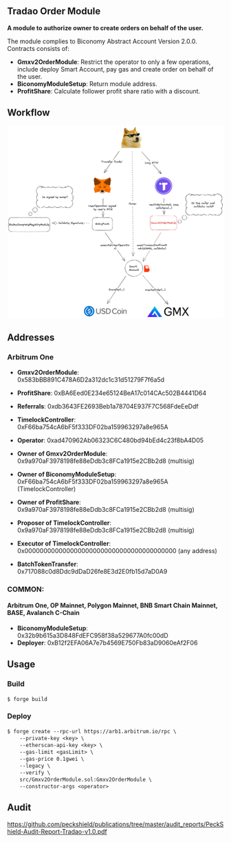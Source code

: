 ## Tradao Order Module

**A module to authorize owner to create orders on behalf of the user.**

The module complies to Biconomy Abstract Account Version 2.0.0. Contracts consists of:

-   **Gmxv2OrderModule**: Restrict the operator to only a few operations, include deploy Smart Account, pay gas and create order on behalf of the user.
-   **BiconomyModuleSetup**: Return module address.
-   **ProfitShare**: Calculate follower profit share ratio with a discount.

## Workflow

![Alt text](./doc/workflow.png?raw=true "Workflow")

## Addresses

### Arbitrum One

-   **Gmxv2OrderModule**: 0x583bBB891C478A6D2a312dc1c31d51279F7f6a5d
-   **ProfitShare**: 0xBA6Eed0E234e65124BeA17c014CAc502B4441D64
-   **Referrals**: 0xdb3643FE2693Beb1a78704E937F7C568FdeEeDdf
-   **TimelockController**: 0xF66ba754cA6bF5f333DF02ba159963297a8e965A

-   **Operator**: 0xad470962Ab06323C6C480bd94bEd4c23f8bA4D05
-   **Owner of Gmxv2OrderModule**: 0x9a970aF3978198fe88eDdb3c8FCa1915e2CBb2d8 (multisig)
-   **Owner of BiconomyModuleSetup**: 0xF66ba754cA6bF5f333DF02ba159963297a8e965A (TimelockController)
-   **Owner of ProfitShare**: 0x9a970aF3978198fe88eDdb3c8FCa1915e2CBb2d8 (multisig)
-   **Proposer of TimelockController**: 0x9a970aF3978198fe88eDdb3c8FCa1915e2CBb2d8 (multisig)
-   **Executor of TimelockController**: 0x0000000000000000000000000000000000000000 (any address)

-   **BatchTokenTransfer**: 0x717088c0d8Ddc9dDaD26fe8E3d2E0fb15d7aD0A9

### COMMON: 

#### Arbitrum One, OP Mainnet, Polygon Mainnet, BNB Smart Chain Mainnet, BASE, Avalanch C-Chain

-   **BiconomyModuleSetup**: 0x32b9b615a3D848FdEFC958f38a529677A0fc00dD
-   **Deployer**: 0xB12f2EFA06A7e7b4569E750Fb83aD9060eAf2F06

## Usage

### Build

```shell
$ forge build
```

### Deploy

```shell
$ forge create --rpc-url https://arb1.arbitrum.io/rpc \
    --private-key <key> \
    --etherscan-api-key <key> \
    --gas-limit <gasLimit> \
    --gas-price 0.1gwei \
    --legacy \
    --verify \
    src/Gmxv2OrderModule.sol:Gmxv2OrderModule \
    --constructor-args <operator>
```

## Audit

https://github.com/peckshield/publications/tree/master/audit_reports/PeckShield-Audit-Report-Tradao-v1.0.pdf